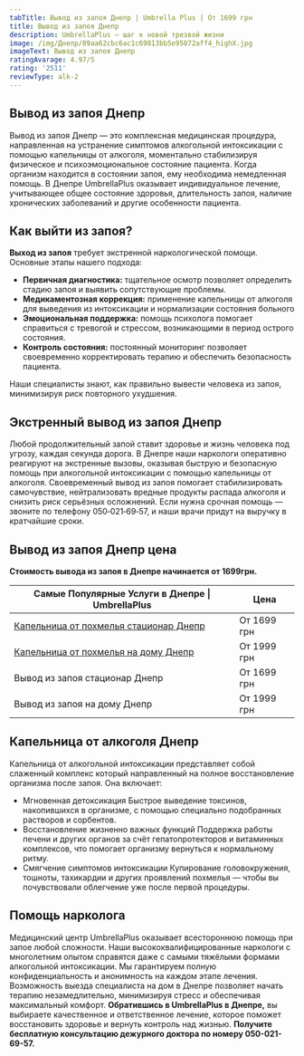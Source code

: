 ```yaml
---
tabTitle: Вывод из запоя Днепр | Umbrella Plus | От 1699 грн
title: Вывод из запоя Днепр
description: UmbrellaPlus — шаг к новой трезвой жизни
image: /img/Днепр/89aa62cbc6ac1c69813bb5e95072aff4_highX.jpg
imageText: Вывод из запоя Днепр
ratingAvarage: 4.97/5
rating: '2511'
reviewType: alk-2
---
```


## Вывод из запоя Днепр

Вывод из запоя Днепр — это комплексная медицинская процедура, направленная на устранение симптомов алкогольной интоксикации с помощью капельницы от алкоголя, моментально стабилизируя физическое и психоэмоциональное состояние пациента. Когда организм находится в состоянии запоя, ему необходима немедленная помощь. В Днепре UmbrellaPlus оказывает индивидуальное лечение, учитывающее общее состояние здоровья, длительность запоя, наличие хронических заболеваний и другие особенности пациента.

## Как выйти из запоя?

**Выход из запоя** требует экстренной наркологической помощи. Основные этапы нашего подхода:

* **Первичная диагностика:** тщательное осмотр позволяет определить стадию запоя и выявить сопутствующие проблемы.
* **Медикаментозная коррекция:** применение капельницы от алкоголя для выведения из интоксикации и нормализации состояния больного
* **Эмоциональная поддержка:** помощь психолога помогает справиться с тревогой и стрессом, возникающими в период острого состояния.
* **Контроль состояния:** постоянный мониторинг позволяет своевременно корректировать терапию и обеспечить безопасность пациента.

Наши специалисты знают, как правильно вывести человека из запоя, минимизируя риск повторного ухудшения.

## Экстренный вывод из запоя Днепр

Любой продолжительный запой ставит здоровье и жизнь человека под угрозу, каждая секунда дорога. В Днепре наши наркологи оперативно реагируют на экстренные вызовы, оказывая быструю и безопасную помощь при алкогольной интоксикации с помощью капельницы от алкоголя. Своевременный вывод из запоя помогает стабилизировать самочувствие, нейтрализовать вредные продукты распада алкоголя и снизить риск серьёзных осложнений. Если нужна срочная помощь — звоните по телефону 050‑021‑69‑57, и наши врачи придут на выручку в кратчайшие сроки.

## Вывод из запоя Днепр цена

**Стоимость вывода из запоя в Днепре начинается от 1699грн.**

| Самые Популярные Услуги в Днепре \| UmbrellaPlus                                                                | Цена        |
| --------------------------------------------------------------------------------------------------------------- | ----------- |
| [Капельница от похмелья стационар Днепр](https://umbrella-plus.com.ua/dnepr/kapelnica_ot_alkogola_dnepr/)       | От 1699 грн |
| [Капельница от похмелья на дому Днепр](https://umbrella-plus.com.ua/dnepr/kapelnica_ot_alkogola_na-domy-dnepr/) | От 1999 грн |
| Вывод из запоя стационар Днепр                                                                                  | От 1699 грн |
| Вывод из запоя на дому Днепр                                                                                    | От 1999 грн |

## Капельница от алкоголя Днепр

Капельница от алкогольной интоксикации представляет собой слаженный комплекс который направленный на полное восстановление организма после запоя. Она включает:

* Мгновенная детоксикация
  Быстрое выведение токсинов, накопившихся в организме, с помощью специально подобранных растворов и сорбентов.
* Восстановление жизненно важных функций
  Поддержка работы печени и других органов за счёт гепатопротекторов и витаминных комплексов, что помогает организму вернуться к нормальному ритму.
* Смягчение симптомов интоксикации
  Купирование головокружения, тошноты, тахикардии и других проявлений похмелья — чтобы вы почувствовали облегчение уже после первой процедуры.

## Помощь нарколога

Медицинский центр UmbrellaPlus оказывает всестороннюю помощь при запое любой сложности. Наши высококвалифицированные наркологи с многолетним опытом справятся даже с самыми тяжёлыми формами алкогольной интоксикации. Мы гарантируем полную конфиденциальность и анонимность на каждом этапе лечения. Возможность выезда специалиста на дом в Днепре позволяет начать терапию незамедлительно, минимизируя стресс и обеспечивая максимальный комфорт. **Обратившись в UmbrellaPlus в Днепре,** вы выбираете качественное и ответственное лечение, которое поможет восстановить здоровье и вернуть контроль над жизнью. **Получите бесплатную консультацию дежурного доктора по номеру 050-021-69-57.**
